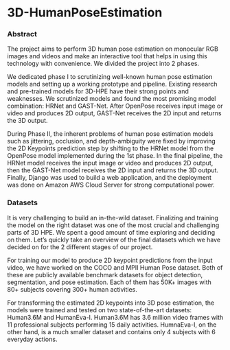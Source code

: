 # 3D-HumanPoseEstimation

### Abstract
<p> The project aims to perform 3D human pose estimation on monocular RGB images and videos and make an interactive tool that helps in using this technology with convenience. We divided the project into 2 phases. </p>
<p> We dedicated phase I to scrutinizing well-known human pose estimation models and setting up a working prototype and pipeline. Existing research and pre-trained models for 3D-HPE have their strong points and weaknesses. We scrutinized models and found the most promising model combination: HRNet and GAST-Net. After OpenPose receives input image or video and produces 2D output, GAST-Net receives the 2D input and returns the 3D output. </p>
<p> During Phase II, the inherent problems of human pose estimation models such as jittering, occlusion, and depth-ambiguity were fixed by improving the 2D Keypoints prediction step by shifting to the HRNet model from the OpenPose model implemented during the 1st phase. In the final pipeline, the HRNet model receives the input image or video and produces 2D output, then the GAST-Net model receives the 2D input and returns the 3D output. Finally, Django was used to build a web application, and the deployment was done on Amazon AWS Cloud Server for strong computational power. </p>

### Datasets
<p> It is very challenging to build an in-the-wild dataset. Finalizing and training the model on the right dataset was one of the most crucial and challenging parts of 3D HPE. We spent a good amount of time exploring and deciding on them. Let’s quickly take an overview of the final datasets which we have decided on for the 2 different stages of our project. </p>
<p> For training our model to produce 2D keypoint predictions from the input video, we have worked on the COCO and MPII Human Pose dataset. Both of these are publicly available benchmark datasets for object detection, segmentation, and pose estimation. Each of them has 50K+ images with 80+ subjects covering 300+ human activities. </p>
<p> For transforming the estimated 2D keypoints into 3D pose estimation, the models were trained and tested on two state-of-the-art datasets: Human3.6M and HumanEva-I. Human3.6M has 3.6 million video frames with 11 professional subjects performing 15 daily activities. HumnaEva-I, on the other hand, is a much smaller dataset and contains only 4 subjects with 6 everyday actions. </p>
